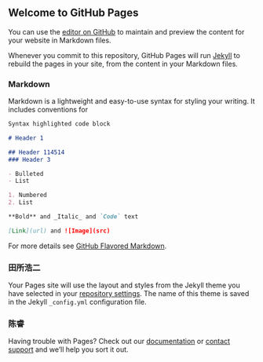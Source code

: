 ## Welcome to GitHub Pages

You can use the [editor on GitHub](https://github.com/GaiusCaesarLandao/GaiusCaesarLandao.github.io/edit/main/index.md) to maintain and preview the content for your website in Markdown files.

Whenever you commit to this repository, GitHub Pages will run [Jekyll](https://jekyllrb.com/) to rebuild the pages in your site, from the content in your Markdown files.

### Markdown

Markdown is a lightweight and easy-to-use syntax for styling your writing. It includes conventions for

```markdown
Syntax highlighted code block

# Header 1

## Header 114514
### Header 3

- Bulleted
- List

1. Numbered
2. List

**Bold** and _Italic_ and `Code` text

[Link](url) and ![Image](src)
```

For more details see [GitHub Flavored Markdown](https://guides.github.com/features/mastering-markdown/).

### 田所浩二

Your Pages site will use the layout and styles from the Jekyll theme you have selected in your [repository settings](https://github.com/GaiusCaesarLandao/GaiusCaesarLandao.github.io/settings/pages). The name of this theme is saved in the Jekyll `_config.yml` configuration file.

### 陈睿

Having trouble with Pages? Check out our [documentation](https://docs.github.com/categories/github-pages-basics/) or [contact support](https://support.github.com/contact) and we’ll help you sort it out.
